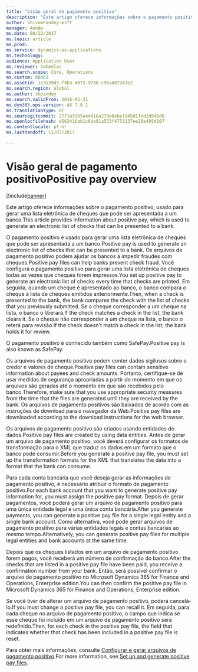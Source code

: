 ```yaml
---
title: "Visão geral de pagamento positivo"
description: "Este artigo oferece informações sobre o pagamento positivo, usado para gerar uma lista eletrônica de cheques que pode ser apresentada a um banco."
author: ShivamPandey-msft
manager: AnnBe
ms.date: 08/22/2017
ms.topic: article
ms.prod: 
ms.service: dynamics-ax-applications
ms.technology: 
audience: Application User
ms.reviewer: twheeloc
ms.search.scope: Core, Operations
ms.custom: 88463
ms.assetid: 1e3a39d3-f9b3-4073-9730-c96a607243e2
ms.search.region: Global
ms.author: shpandey
ms.search.validFrom: 2016-05-31
ms.dyn365.ops.version: AX 7.0.1
ms.translationtype: HT
ms.sourcegitcommit: 2771a31b5a4d418a27de0ebe1945d1fed2d8d6d6
ms.openlocfilehash: e562416ab1c6da81a553f4751137ee26e495d107
ms.contentlocale: pt-br
ms.lasthandoff: 11/03/2017

---
```


# <a name="positive-pay-overview"></a><span data-ttu-id="87c3f-103">Visão geral de pagamento positivo</span><span class="sxs-lookup"><span data-stu-id="87c3f-103">Positive pay overview</span></span>

[!include[banner](../includes/banner.md)]


<span data-ttu-id="87c3f-104">Este artigo oferece informações sobre o pagamento positivo, usado para gerar uma lista eletrônica de cheques que pode ser apresentada a um banco.</span><span class="sxs-lookup"><span data-stu-id="87c3f-104">This article provides information about positive pay, which is used to generate an electronic list of checks that can be presented to a bank.</span></span> 

<span data-ttu-id="87c3f-105">O pagamento positivo é usado para gerar uma lista eletrônica de cheques que pode ser apresentada a um banco.</span><span class="sxs-lookup"><span data-stu-id="87c3f-105">Positive pay is used to generate an electronic list of checks that can be presented to a bank.</span></span> <span data-ttu-id="87c3f-106">Os arquivos de pagamento positivo podem ajudar os bancos a impedir fraudes com cheques.</span><span class="sxs-lookup"><span data-stu-id="87c3f-106">Positive pay files can help banks prevent check fraud.</span></span> <span data-ttu-id="87c3f-107">Você configura o pagamento positivo para gerar uma lista eletrônica de cheques todas as vezes que cheques forem impressos.</span><span class="sxs-lookup"><span data-stu-id="87c3f-107">You set up positive pay to generate an electronic list of checks every time that checks are printed.</span></span> <span data-ttu-id="87c3f-108">Em seguida, quando um cheque é apresentado ao banco, o banco compara o cheque à lista de cheques emitidos anteriormente.</span><span class="sxs-lookup"><span data-stu-id="87c3f-108">Then, when a check is presented to the bank, the bank compares the check with the list of checks that you previously submitted.</span></span> <span data-ttu-id="87c3f-109">Se o cheque corresponder a um cheque na lista, o banco o liberará.</span><span class="sxs-lookup"><span data-stu-id="87c3f-109">If the check matches a check in the list, the bank clears it.</span></span> <span data-ttu-id="87c3f-110">Se o cheque não corresponder a um cheque na lista, o banco o reterá para revisão.</span><span class="sxs-lookup"><span data-stu-id="87c3f-110">If the check doesn't match a check in the list, the bank holds it for review.</span></span>

<span data-ttu-id="87c3f-111">O pagamento positivo é conhecido também como SafePay.</span><span class="sxs-lookup"><span data-stu-id="87c3f-111">Positive pay is also known as SafePay.</span></span> 

<span data-ttu-id="87c3f-112">Os arquivos de pagamento positivo podem conter dados sigilosos sobre o credor e valores de cheque.</span><span class="sxs-lookup"><span data-stu-id="87c3f-112">Positive pay files can contain sensitive information about payees and check amounts.</span></span> <span data-ttu-id="87c3f-113">Portanto, certifique-se de usar medidas de segurança apropriadas a partir do momento em que os arquivos são geradas até o momento em que são recebidos pelo banco.</span><span class="sxs-lookup"><span data-stu-id="87c3f-113">Therefore, make sure that you use appropriate security measures from the time that the files are generated until they are received by the bank.</span></span> <span data-ttu-id="87c3f-114">Os arquivos de pagamento positivos são baixados de acordo com as instruções de download para o navegador da Web.</span><span class="sxs-lookup"><span data-stu-id="87c3f-114">Positive pay files are downloaded according to the download instructions for the web browser.</span></span> 

<span data-ttu-id="87c3f-115">Os arquivos de pagamento positivo são criados usando entidades de dados.</span><span class="sxs-lookup"><span data-stu-id="87c3f-115">Positive pay files are created by using data entities.</span></span> <span data-ttu-id="87c3f-116">Antes de gerar um arquivo de pagamento positivo, você deverá configurar os formatos de transformação para o XML que traduz os dados em um formato que o banco pode consumir.</span><span class="sxs-lookup"><span data-stu-id="87c3f-116">Before you generate a positive pay file, you must set up the transformation formats for the XML that translates the data into a format that the bank can consume.</span></span> 

<span data-ttu-id="87c3f-117">Para cada conta bancária que você deseja gerar as informações de pagamento positivo, é necessário atribuir o formato de pagamento positivo.</span><span class="sxs-lookup"><span data-stu-id="87c3f-117">For each bank account that you want to generate positive pay information for, you must assign the positive pay format.</span></span> <span data-ttu-id="87c3f-118">Depois de gerar pagamentos, você poderá gerar um arquivo de pagamento positivo para uma única entidade legal e uma única conta bancária.</span><span class="sxs-lookup"><span data-stu-id="87c3f-118">After you generate payments, you can generate a positive pay file for a single legal entity and a single bank account.</span></span> <span data-ttu-id="87c3f-119">Como alternativa, você pode gerar arquivos de pagamento positivo para várias entidades legais e contas bancárias ao mesmo tempo.</span><span class="sxs-lookup"><span data-stu-id="87c3f-119">Alternatively, you can generate positive pay files for multiple legal entities and bank accounts at the same time.</span></span> 

<span data-ttu-id="87c3f-120">Depois que os cheques listados em um arquivo de pagamento positivo forem pagos, você receberá um número de confirmação do banco.</span><span class="sxs-lookup"><span data-stu-id="87c3f-120">After the checks that are listed in a positive pay file have been paid, you receive a confirmation number from your bank.</span></span> <span data-ttu-id="87c3f-121">Então, será possível confirmar o arquivo de pagamento positivo no Microsoft Dynamics 365 for Finance and Operations, Enterprise edition.</span><span class="sxs-lookup"><span data-stu-id="87c3f-121">You can then confirm the positive pay file in Microsoft Dynamics 365 for Finance and Operations, Enterprise edition.</span></span> 

<span data-ttu-id="87c3f-122">Se você tiver de alterar um arquivo de pagamento positivo, poderá cancelá-lo.</span><span class="sxs-lookup"><span data-stu-id="87c3f-122">If you must change a positive pay file, you can recall it.</span></span> <span data-ttu-id="87c3f-123">Em seguida, para cada cheque no arquivo de pagamento positivo, o campo que indica se esse cheque foi incluído em um arquivo de pagamento positivo será redefinido.</span><span class="sxs-lookup"><span data-stu-id="87c3f-123">Then, for each check in the positive pay file, the field that indicates whether that check has been included in a positive pay file is reset.</span></span>

<span data-ttu-id="87c3f-124">Para obter mais informações, consulte [Configurar e gerar arquivos de pagamento positivo](set-up-generate-positive-pay-files.md).</span><span class="sxs-lookup"><span data-stu-id="87c3f-124">For more information, see [Set up and generate positive pay files](set-up-generate-positive-pay-files.md).</span></span>




